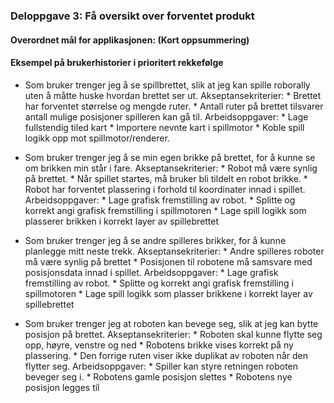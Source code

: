 <h3> Deloppgave 3: Få oversikt over forventet produkt </h3>

<h4> Overordnet mål for applikasjonen: (Kort oppsummering) </h4>

<h4> Eksempel på brukerhistorier i prioritert rekkefølge </h4>

* Som bruker trenger jeg å se spillbrettet, slik at jeg kan spille roborally uten å måtte huske hvordan brettet ser ut.
		Akseptansekriterier:
            * Brettet har forventet størrelse og mengde ruter.
            * Antall ruter på brettet tilsvarer antall mulige posisjoner spilleren kan gå til.
		Arbeidsoppgaver:
            * Lage fullstendig tiled kart
            * Importere nevnte kart i spillmotor
            * Koble spill logikk opp mot spillmotor/renderer.

* Som bruker trenger jeg å se min egen brikke på brettet, for å kunne se om brikken min står i fare.
        Akseptansekriterier:
            * Robot må være synlig på brettet.
            * Når spillet startes, må bruker bli tildelt en robot brikke.
            * Robot har forventet plassering i forhold til koordinater innad i spillet.
        Arbeidsoppgaver:
            * Lage grafisk fremstilling av robot.
            * Splitte og korrekt angi grafisk fremstilling i spillmotoren
            * Lage spill logikk som plasserer brikken i korrekt layer av spillebrettet
            
* Som bruker trenger jeg å se andre spilleres brikker, for å kunne planlegge mitt neste trekk.
		Akseptansekriterier:
            * Andre spilleres roboter må være synlig på brettet
            * Posisjonen til robotene må samsvare med posisjonsdata innad i spillet.
        Arbeidsoppgaver:
            * Lage grafisk fremstilling av robot.
            * Splitte og korrekt angi grafisk fremstilling i spillmotoren
            * Lage spill logikk som plasser brikkene i korrekt layer av spillebrettet

* Som bruker trenger jeg at roboten kan bevege seg, slik at jeg kan bytte posisjon på brettet.
	Akseptansekriterier:
            * Roboten skal kunne flytte seg opp, høyre, venstre og ned
            * Robotens brikke vises korrekt på ny plassering.
            * Den forrige ruten viser ikke duplikat av roboten når den flytter seg.
		Arbeidsoppgaver:
            * Spiller kan styre retningen roboten beveger seg i.
            * Robotens gamle posisjon slettes
            * Robotens nye posisjon legges til
